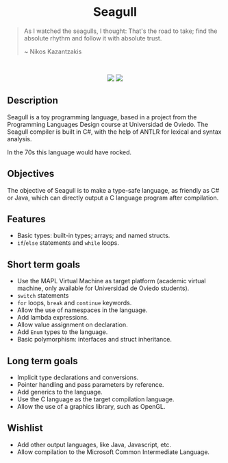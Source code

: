 <h1 align="center" >Seagull</h1>

> As I watched the seagulls, I thought: That's the road to take;
> find the absolute rhythm and follow it with absolute trust.
>
> ~ Nikos Kazantzakis
<br/>

<p align="center">
  <img src="https://img.shields.io/github/license/pacojq/Seagull.svg?color=blue2" />
  <img src="https://img.shields.io/badge/version-0.0.1-9cf.svg" />
</p>



## Description

Seagull is a toy programming language, based in a project from the Programming 
Languages Design course at Universidad de Oviedo. The Seagull compiler is built
in C#, with the help of ANTLR for lexical and syntax analysis.

In the 70s this language would have rocked.

## Objectives

The objective of Seagull is to make a type-safe language, as friendly as C# or Java, 
which can directly output a C language program after compilation.

## Features

  - Basic types: built-in types; arrays; and named structs.
  - ```if```/```else``` statements and ```while``` loops.

## Short term goals

  - Use the MAPL Virtual Machine as target platform (academic virtual machine, 
  only available for Universidad de Oviedo students).
  - ```switch``` statements
  - ```for``` loops, ```break``` and ```continue``` keywords.
  - Allow the use of namespaces in the language.
  - Add lambda expressions.
  - Allow value assignment on declaration.
  - Add ```Enum``` types to the language.
  - Basic polymorphism: interfaces and struct inheritance.

## Long term goals

  - Implicit type declarations and conversions.
  - Pointer handling and pass parameters by reference.
  - Add generics to the language.
  - Use the C language as the target compilation language.
  - Allow the use of a graphics library, such as OpenGL.
  
## Wishlist

  - Add other output languages, like Java, Javascript, etc.
  - Allow compilation to the Microsoft Common Intermediate Language.
